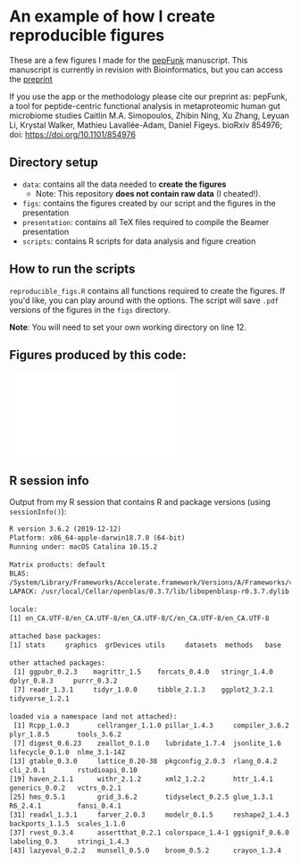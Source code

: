 # An example of how I create reproducible figures

These are a few figures I made for the [pepFunk](https://shiny.imetalab.ca/pepFunk/) manuscript. 
This manuscript is currently in revision with Bioinformatics, but you can access the [preprint](https://www.biorxiv.org/content/10.1101/854976v1)

If you use the app or the methodology please cite our preprint as:
pepFunk, a tool for peptide-centric functional analysis in metaproteomic human gut microbiome studies
Caitlin M.A. Simopoulos, Zhibin Ning, Xu Zhang, Leyuan Li, Krystal Walker, Mathieu Lavallée-Adam, Daniel Figeys.
bioRxiv 854976; doi: https://doi.org/10.1101/854976

## Directory setup

- `data`: contains all the data needed to **create the figures**
  - Note: This repository **does not contain raw data** (I cheated!). 
- `figs`: contains the figures created by our script and the figures in the presentation
- `presentation`: contains all TeX files required to compile the Beamer presentation
- `scripts`: contains R scripts for data analysis and figure creation

## How to run the scripts

`reproducible_figs.R` contains all functions required to create the figures. If you'd like, you can play around with the options. The script will save `.pdf` versions of the figures in the `figs` directory.

**Note**: You will need to set your own working directory on line 12.

## Figures produced by this code:

![Correlation figure](figs/saha_cor_example.pdf)


## R session info

Output from my R session that contains R and package versions (using `sessionInfo()`):

```
R version 3.6.2 (2019-12-12)
Platform: x86_64-apple-darwin18.7.0 (64-bit)
Running under: macOS Catalina 10.15.2

Matrix products: default
BLAS:   /System/Library/Frameworks/Accelerate.framework/Versions/A/Frameworks/vecLib.framework/Versions/A/libBLAS.dylib
LAPACK: /usr/local/Cellar/openblas/0.3.7/lib/libopenblasp-r0.3.7.dylib

locale:
[1] en_CA.UTF-8/en_CA.UTF-8/en_CA.UTF-8/C/en_CA.UTF-8/en_CA.UTF-8

attached base packages:
[1] stats     graphics  grDevices utils     datasets  methods   base     

other attached packages:
 [1] ggpubr_0.2.3    magrittr_1.5    forcats_0.4.0   stringr_1.4.0   dplyr_0.8.3     purrr_0.3.2    
 [7] readr_1.3.1     tidyr_1.0.0     tibble_2.1.3    ggplot2_3.2.1   tidyverse_1.2.1

loaded via a namespace (and not attached):
 [1] Rcpp_1.0.3       cellranger_1.1.0 pillar_1.4.3     compiler_3.6.2   plyr_1.8.5       tools_3.6.2     
 [7] digest_0.6.23    zeallot_0.1.0    lubridate_1.7.4  jsonlite_1.6     lifecycle_0.1.0  nlme_3.1-142    
[13] gtable_0.3.0     lattice_0.20-38  pkgconfig_2.0.3  rlang_0.4.2      cli_2.0.1        rstudioapi_0.10 
[19] haven_2.1.1      withr_2.1.2      xml2_1.2.2       httr_1.4.1       generics_0.0.2   vctrs_0.2.1     
[25] hms_0.5.1        grid_3.6.2       tidyselect_0.2.5 glue_1.3.1       R6_2.4.1         fansi_0.4.1     
[31] readxl_1.3.1     farver_2.0.3     modelr_0.1.5     reshape2_1.4.3   backports_1.1.5  scales_1.1.0    
[37] rvest_0.3.4      assertthat_0.2.1 colorspace_1.4-1 ggsignif_0.6.0   labeling_0.3     stringi_1.4.3   
[43] lazyeval_0.2.2   munsell_0.5.0    broom_0.5.2      crayon_1.3.4   
```

